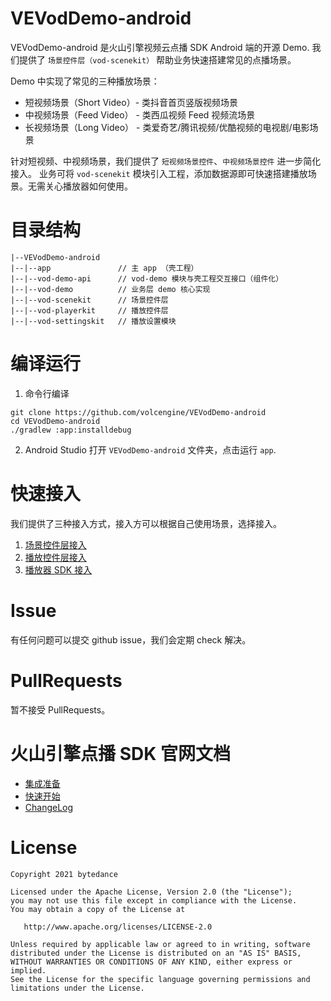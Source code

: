 # VEVodDemo-android

VEVodDemo-android 是火山引擎视频云点播 SDK Android 端的开源 Demo. 我们提供了
`场景控件层（vod-scenekit）` 帮助业务快速搭建常见的点播场景。

Demo 中实现了常见的三种播放场景：
- 短视频场景（Short Video）- 类抖音首页竖版视频场景
- 中视频场景（Feed Video） - 类西瓜视频 Feed 视频流场景
- 长视频场景（Long Video） - 类爱奇艺/腾讯视频/优酷视频的电视剧/电影场景

针对短视频、中视频场景，我们提供了 `短视频场景控件`、`中视频场景控件` 进一步简化接入。 业务可将 `vod-scenekit`
模块引入工程，添加数据源即可快速搭建播放场景。无需关心播放器如何使用。

# 目录结构

```text
|--VEVodDemo-android
|--|--app               // 主 app （壳工程）
|--|--vod-demo-api      // vod-demo 模块与壳工程交互接口（组件化）
|--|--vod-demo          // 业务层 demo 核心实现
|--|--vod-scenekit      // 场景控件层
|--|--vod-playerkit     // 播放控件层
|--|--vod-settingskit   // 播放设置模块

```

# 编译运行

1. 命令行编译
```shell
git clone https://github.com/volcengine/VEVodDemo-android
cd VEVodDemo-android
./gradlew :app:installdebug
```

2. Android Studio 打开 `VEVodDemo-android` 文件夹，点击运行 `app`.

# 快速接入
我们提供了三种接入方式，接入方可以根据自己使用场景，选择接入。
1. [场景控件层接入](vod-scenekit/README.md)
2. [播放控件层接入](vod-playerkit/README.md)
3. [播放器 SDK 接入](https://www.volcengine.com/docs/4/65774)

# Issue

有任何问题可以提交 github issue，我们会定期 check 解决。

# PullRequests

暂不接受 PullRequests。

# 火山引擎点播 SDK 官网文档
- [集成准备](https://www.volcengine.com/docs/4/65774)
- [快速开始](https://www.volcengine.com/docs/4/112130)
- [ChangeLog](https://www.volcengine.com/docs/4/66437)

# License

```text
Copyright 2021 bytedance

Licensed under the Apache License, Version 2.0 (the "License");
you may not use this file except in compliance with the License.
You may obtain a copy of the License at

   http://www.apache.org/licenses/LICENSE-2.0

Unless required by applicable law or agreed to in writing, software
distributed under the License is distributed on an "AS IS" BASIS,
WITHOUT WARRANTIES OR CONDITIONS OF ANY KIND, either express or implied.
See the License for the specific language governing permissions and
limitations under the License.
```